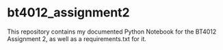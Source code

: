 # bt4012_assignment2
This repository contains my documented Python Notebook for the BT4012 Assignment 2, as well as a requirements.txt for it.
